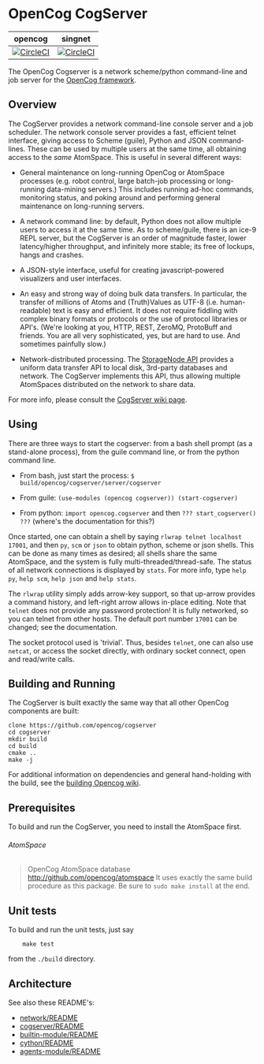 OpenCog CogServer
=================

opencog | singnet
------- | -------
[![CircleCI](https://circleci.com/gh/opencog/cogserver.svg?style=svg)](https://circleci.com/gh/opencog/cogserver) | [![CircleCI](https://circleci.com/gh/singnet/cogserver.svg?style=svg)](https://circleci.com/gh/singnet/cogserver)

The OpenCog Cogserver is a network scheme/python command-line
and job server for the [OpenCog framework](https://opencog.org).

Overview
--------
The CogServer provides a network command-line console server and
a job scheduler.  The network console server provides a fast,
efficient telnet interface, giving access to Scheme (guile), Python
and JSON command-lines.  These can be used by multiple users at the
same time, all obtaining access to the *same* AtomSpace.  This
is useful in several different ways:

* General maintenance on long-running OpenCog or AtomSpace processes
  (e.g. robot control, large batch-job processing or long-running
  data-mining servers.) This includes running ad-hoc commands,
  monitoring status, and poking around and performing general
  maintenance on long-running servers.

* A network command line: by default, Python does not allow multiple
  users to access it at the same time.  As to scheme/guile, there is
  an ice-9 REPL server, but the CogServer is an order of magnitude
  faster, lower latency/higher throughput, and infinitely more stable;
  its free of lockups, hangs and crashes.

* A JSON-style interface, useful for creating javascript-powered
  visualizers and user interfaces.

* An easy and strong way of doing bulk data transfers. In particular,
  the transfer of millions of Atoms and (Truth)Values as UTF-8
  (i.e. human-readable) text is easy and efficient. It does not
  require fiddling with complex binary formats or protocols or the
  use of protocol libraries or API's. (We're looking at you, HTTP,
  REST, ZeroMQ, ProtoBuff and friends. You are all very sophisticated,
  yes, but are hard to use. And sometimes painfully slow.)

* Network-distributed processing. The [StorageNode
  API](https://wiki.opencog.org/w/StorageNode) provides a uniform data
  transfer API to local disk, 3rd-party databases and network. The
  CogServer implements this API, thus allowing multiple AtomSpaces
  distributed on the network to share data.

For more info, please consult the
[CogServer wiki page](https://wiki.opencog.org/w/CogServer).

Using
-----
There are three ways to start the cogserver: from a bash shell prompt
(as a stand-alone process), from the guile command line, or from the
python command line.

* From bash, just start the process:
  `$ build/opencog/cogserver/server/cogserver`

* From guile: `(use-modules (opencog cogserver)) (start-cogserver)`

* From python: `import opencog.cogserver` and then
   `??? start_cogserver() ???` (where's the documentation for this?)

Once started, one can obtain a shell by saying `rlwrap telnet localhost
17001`, and then `py`, `scm` or `json` to obtain python, scheme or json
shells.  This can be done as many times as desired; all shells share the
same AtomSpace, and the system is fully multi-threaded/thread-safe.
The status of all network connections is displayed by `stats`. For more
info, type `help py`, `help scm`, `help json` and `help stats`.

The `rlwrap` utility simply adds arrow-key support, so that up-arrow
provides a command history, and left-right arrow allows in-place editing.
Note that `telnet` does not provide any password protection!  It is
fully networked, so you can telnet from other hosts. The default port
number `17001` can be changed; see the documentation.

The socket protocol used is 'trivial'. Thus, besides `telnet`, one can
also use `netcat`, or access the socket directly, with ordinary socket
connect, open and read/write calls.

Building and Running
--------------------
The CogServer is built exactly the same way that all other OpenCog
components are built:
```
clone https://github.com/opencog/cogserver
cd cogserver
mkdir build
cd build
cmake ..
make -j
```
For additional information on dependencies and general hand-holding
with the build, see the [building Opencog
wiki](http://wiki.opencog.org/wikihome/index.php/Building_OpenCog).

Prerequisites
-------------
To build and run the CogServer, you need to install the AtomSpace first.

###### AtomSpace
> OpenCog AtomSpace database
> http://github.com/opencog/atomspace
> It uses exactly the same build procedure as this package. Be sure
  to `sudo make install` at the end.

Unit tests
----------
To build and run the unit tests, just say
```
    make test
```
from the `./build` directory.

Architecture
------------
See also these README's:

* [network/README](opencog/network/README.md)
* [cogserver/README](opencog/cogserver/server/README.md)
* [builtin-module/README](opencog/cogserver/modules/commands/README.md)
* [cython/README](opencog/cython/README.md)
* [agents-module/README](opencog/cogserver/modules/agents/README.md)
